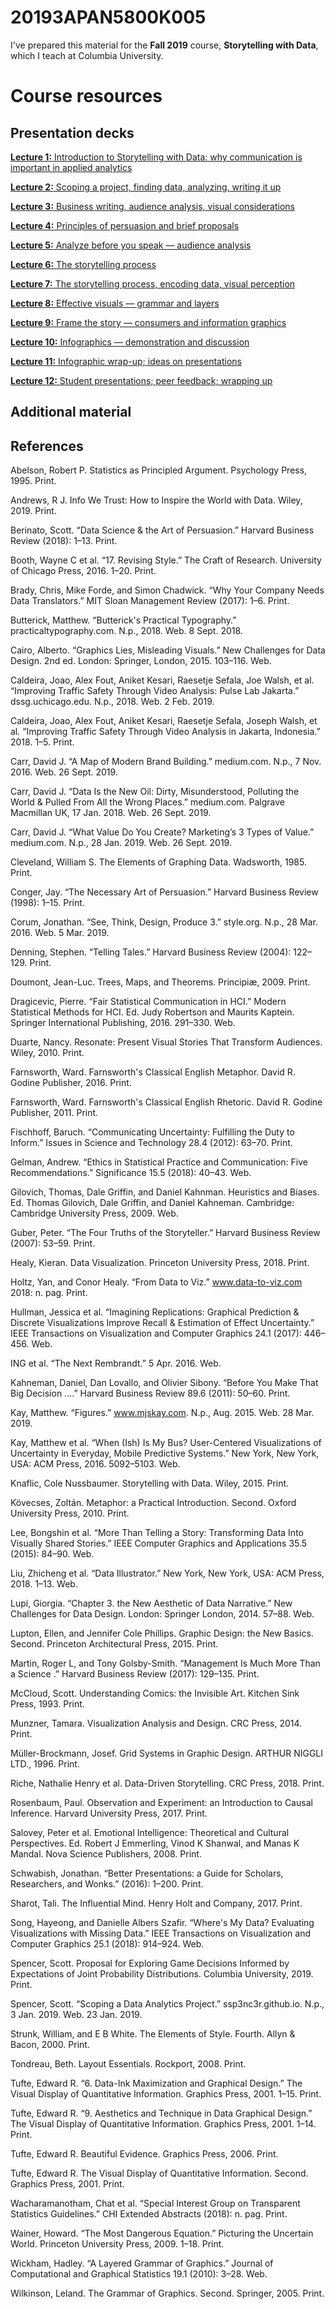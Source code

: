# 20193APAN5800K005

I've prepared this material for the **Fall 2019** course, **Storytelling with Data**, which I teach at Columbia University. 

# Course resources

## Presentation decks

[**Lecture 1:** Introduction to Storytelling with Data: why communication is important in applied analytics](https://github.com/ssp3nc3r/20193APAN5800K005/blob/master/presentations/module_01.pdf) 

[**Lecture 2:** Scoping a project, finding data, analyzing, writing it up](https://github.com/ssp3nc3r/20193APAN5800K005/blob/master/presentations/module_02.pdf)

[**Lecture 3:** Business writing, audience analysis, visual considerations](https://github.com/ssp3nc3r/20193APAN5800K005/blob/master/presentations/module_03.pdf)

[**Lecture 4:** Principles of persuasion and brief proposals](https://github.com/ssp3nc3r/20193APAN5800K005/blob/master/presentations/module_04.pdf)

[**Lecture 5:** Analyze before you speak — audience analysis](https://github.com/ssp3nc3r/20193APAN5800K005/blob/master/presentations/module_05.pdf)

[**Lecture 6:** The storytelling process](https://github.com/ssp3nc3r/20193APAN5800K005/blob/master/presentations/module_06.pdf)

[**Lecture 7:** The storytelling process, encoding data, visual perception](https://github.com/ssp3nc3r/20193APAN5800K005/blob/master/presentations/module_07.pdf)

[**Lecture 8:** Effective visuals — grammar and layers](https://github.com/ssp3nc3r/20193APAN5800K005/blob/master/presentations/module_08.pdf)

[**Lecture 9:** Frame the story — consumers and information graphics](https://github.com/ssp3nc3r/20193APAN5800K005/blob/master/presentations/module_09.pdf)

[**Lecture 10:** Infographics — demonstration and discussion](https://github.com/ssp3nc3r/20193APAN5800K005/blob/master/presentations/module_10.pdf)

[**Lecture 11:** Infographic wrap-up; ideas on presentations](https://github.com/ssp3nc3r/20193APAN5800K005/blob/master/presentations/module_11.pdf)

[**Lecture 12:** Student presentations; peer feedback; wrapping up](https://github.com/ssp3nc3r/20193APAN5800K005/blob/master/presentations/module_12.pdf)

## Additional material


## References

Abelson, Robert P. Statistics as Principled Argument. Psychology Press, 1995. Print.

Andrews, R J. Info We Trust: How to Inspire the World with Data. Wiley, 2019. Print.

Berinato, Scott. “Data Science & the Art of Persuasion.” Harvard Business Review (2018): 1–13. Print.

Booth, Wayne C et al. “17. Revising Style.” The Craft of Research. University of Chicago Press, 2016. 1–20. Print.

Brady, Chris, Mike Forde, and Simon Chadwick. “Why Your Company Needs Data Translators.” MIT Sloan Management Review (2017): 1–6. Print.

Butterick, Matthew. “Butterick's Practical Typography.” practicaltypography.com. N.p., 2018. Web. 8 Sept. 2018.

Cairo, Alberto. “Graphics Lies, Misleading Visuals.” New Challenges for Data Design. 2nd ed. London: Springer, London, 2015. 103–116. Web.

Caldeira, Joao, Alex Fout, Aniket Kesari, Raesetje Sefala, Joe Walsh, et al. “Improving Traffic Safety Through Video Analysis: Pulse Lab Jakarta.” dssg.uchicago.edu. N.p., 2018. Web. 2 Feb. 2019.

Caldeira, Joao, Alex Fout, Aniket Kesari, Raesetje Sefala, Joseph Walsh, et al. “Improving Traffic Safety Through Video Analysis in Jakarta, Indonesia.” 2018. 1–5. Print.

Carr, David J. “A Map of Modern Brand Building.” medium.com. N.p., 7 Nov. 2016. Web. 26 Sept. 2019.

Carr, David J. “Data Is the New Oil: Dirty, Misunderstood, Polluting the World & Pulled From All the Wrong Places.” medium.com. Palgrave Macmillan UK, 17 Jan. 2018. Web. 26 Sept. 2019.

Carr, David J. “What Value Do You Create? Marketing’s 3 Types of Value.” medium.com. N.p., 28 Jan. 2019. Web. 26 Sept. 2019.

Cleveland, William S. The Elements of Graphing Data. Wadsworth, 1985. Print.

Conger, Jay. “The Necessary Art of Persuasion.” Harvard Business Review (1998): 1–15. Print.

Corum, Jonathan. “See, Think, Design, Produce 3.” style.org. N.p., 28 Mar. 2016. Web. 5 Mar. 2019.

Denning, Stephen. “Telling Tales.” Harvard Business Review (2004): 122–129. Print.

Doumont, Jean-Luc. Trees, Maps, and Theorems. Principiæ, 2009. Print.

Dragicevic, Pierre. “Fair Statistical Communication in HCI.” Modern Statistical Methods for HCI. Ed. Judy Robertson and Maurits Kaptein. Springer International Publishing, 2016. 291–330. Web.

Duarte, Nancy. Resonate: Present Visual Stories That Transform Audiences. Wiley, 2010. Print.

Farnsworth, Ward. Farnsworth's Classical English Metaphor. David R. Godine Publisher, 2016. Print.

Farnsworth, Ward. Farnsworth's Classical English Rhetoric. David R. Godine Publisher, 2011. Print.

Fischhoff, Baruch. “Communicating Uncertainty: Fulfilling the Duty to Inform.” Issues in Science and Technology 28.4 (2012): 63–70. Print.

Gelman, Andrew. “Ethics in Statistical Practice and Communication: Five Recommendations.” Significance 15.5 (2018): 40–43. Web.

Gilovich, Thomas, Dale Griffin, and Daniel Kahnman. Heuristics and Biases. Ed. Thomas Gilovich, Dale Griffin, and Daniel Kahneman. Cambridge: Cambridge University Press, 2009. Web.

Guber, Peter. “The Four Truths of the Storyteller.” Harvard Business Review (2007): 53–59. Print.

Healy, Kieran. Data Visualization. Princeton University Press, 2018. Print.

Holtz, Yan, and Conor Healy. “From Data to Viz.” www.data-to-viz.com 2018: n. pag. Print.

Hullman, Jessica et al. “Imagining Replications: Graphical Prediction & Discrete Visualizations Improve Recall & Estimation of Effect Uncertainty.” IEEE Transactions on Visualization and Computer Graphics 24.1 (2017): 446–456. Web.

ING et al. “The Next Rembrandt.” 5 Apr. 2016. Web.

Kahneman, Daniel, Dan Lovallo, and Olivier Sibony. “Before You Make That Big Decision ....” Harvard Business Review 89.6 (2011): 50–60. Print.

Kay, Matthew. “Figures.” www.mjskay.com. N.p., Aug. 2015. Web. 28 Mar. 2019.

Kay, Matthew et al. “When (Ish) Is My Bus? User-Centered Visualizations of Uncertainty in Everyday, Mobile Predictive Systems.” New York, New York, USA: ACM Press, 2016. 5092–5103. Web.

Knaflic, Cole Nussbaumer. Storytelling with Data. Wiley, 2015. Print.

Kövecses, Zoltán. Metaphor: a Practical Introduction. Second. Oxford University Press, 2010. Print.

Lee, Bongshin et al. “More Than Telling a Story: Transforming Data Into Visually Shared Stories.” IEEE Computer Graphics and Applications 35.5 (2015): 84–90. Web.

Liu, Zhicheng et al. “Data Illustrator.” New York, New York, USA: ACM Press, 2018. 1–13. Web.

Lupi, Giorgia. “Chapter 3. the New Aesthetic of Data Narrative.” New Challenges for Data Design. London: Springer London, 2014. 57–88. Web.

Lupton, Ellen, and Jennifer Cole Phillips. Graphic Design: the New Basics. Second. Princeton Architectural Press, 2015. Print.

Martin, Roger L, and Tony Golsby-Smith. “Management Is Much More Than a Science .” Harvard Business Review (2017): 129–135. Print.

McCloud, Scott. Understanding Comics: the Invisible Art. Kitchen Sink Press, 1993. Print.

Munzner, Tamara. Visualization Analysis and Design. CRC Press, 2014. Print.

Müller-Brockmann, Josef. Grid Systems in Graphic Design. ARTHUR NIGGLI LTD., 1996. Print.

Riche, Nathalie Henry et al. Data-Driven Storytelling. CRC Press, 2018. Print.

Rosenbaum, Paul. Observation and Experiment: an Introduction to Causal Inference. Harvard University Press, 2017. Print.

Salovey, Peter et al. Emotional Intelligence: Theoretical and Cultural Perspectives. Ed. Robert J Emmerling, Vinod K Shanwal, and Manas K Mandal. Nova Science Publishers, 2008. Print.

Schwabish, Jonathan. “Better Presentations: a Guide for Scholars, Researchers, and Wonks.” (2016): 1–200. Print.

Sharot, Tali. The Influential Mind. Henry Holt and Company, 2017. Print.

Song, Hayeong, and Danielle Albers Szafir. “Where's My Data? Evaluating Visualizations with Missing Data.” IEEE Transactions on Visualization and Computer Graphics 25.1 (2018): 914–924. Web.

Spencer, Scott. Proposal for Exploring Game Decisions Informed by Expectations of Joint Probability Distributions. Columbia University, 2019. Print.

Spencer, Scott. “Scoping a Data Analytics Project.” ssp3nc3r.github.io. N.p., 3 Jan. 2019. Web. 23 Jan. 2019.

Strunk, William, and E B White. The Elements of Style. Fourth. Allyn & Bacon, 2000. Print.

Tondreau, Beth. Layout Essentials. Rockport, 2008. Print.

Tufte, Edward R. “6. Data-Ink Maximization and Graphical Design.” The Visual Display of Quantitative Information. Graphics Press, 2001. 1–15. Print.

Tufte, Edward R. “9. Aesthetics and Technique in Data Graphical Design.” The Visual Display of Quantitative Information. Graphics Press, 2001. 1–14. Print.

Tufte, Edward R. Beautiful Evidence. Graphics Press, 2006. Print.

Tufte, Edward R. The Visual Display of Quantitative Information. Second. Graphics Press, 2001. Print.

Wacharamanotham, Chat et al. “Special Interest Group on Transparent Statistics Guidelines.” CHI Extended Abstracts (2018): n. pag. Print.

Wainer, Howard. “The Most Dangerous Equation.” Picturing the Uncertain World. Princeton University Press, 2009. 1–18. Print.

Wickham, Hadley. “A Layered Grammar of Graphics.” Journal of Computational and Graphical Statistics 19.1 (2010): 3–28. Web.

Wilkinson, Leland. The Grammar of Graphics. Second. Springer, 2005. Print.

